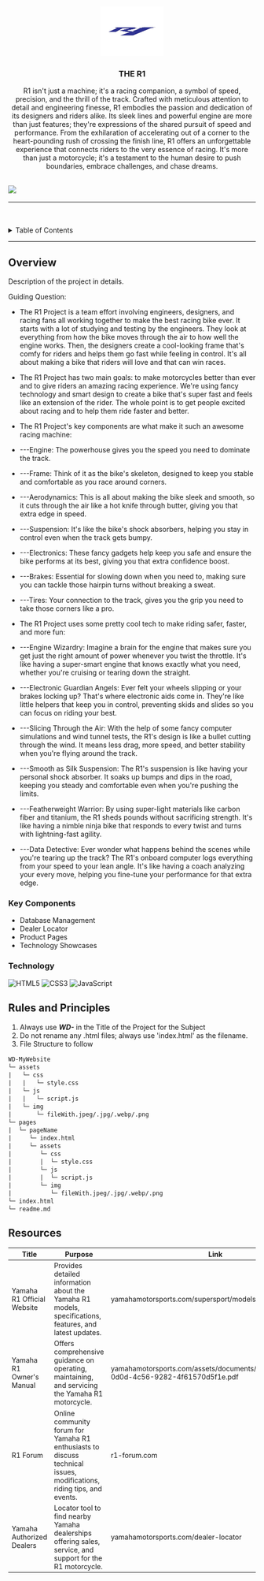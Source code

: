 <a name="readme-top"/>

<br/>

<br />
<div align="center">
  <a href="https://github.com/zyx-0314/">
  <!-- TODO: If you want to add logo or banner you can add it here -->
    <img src="./assets/img/yamaha-r1-logo-vector-11574209521jqcj8vx91a-removebg-preview.png" alt="Nyebe" width="130" height="100">
  </a>
<!-- TODO: Change Title to the name of the title of your Project -->
  <h3 align="center">THE R1</h3>
</div>
<!-- TODO: Make a short description -->
<div align="center">
  R1 isn't just a machine; it's a racing companion, a symbol of speed, precision, and the thrill of the track. Crafted with meticulous attention to detail and engineering finesse, R1 embodies the passion and dedication of its designers and riders alike. Its sleek lines and powerful engine are more than just features; they're expressions of the shared pursuit of speed and performance. From the exhilaration of accelerating out of a corner to the heart-pounding rush of crossing the finish line, R1 offers an unforgettable experience that connects riders to the very essence of racing. It's more than just a motorcycle; it's a testament to the human desire to push boundaries, embrace challenges, and chase dreams.
</div>

<br />

<!-- TODO: Change the zyx-0314 into your github username  -->
<!-- TODO: Change the WD-Template-Project into the same name of your folder -->
![](https://visit-counter.vercel.app/counter.png?page=urfavbatman/WD-MyWebsite)

---

<br />
<br />

<!-- TODO: If you want to add more layers for your readme -->
<details>
  <summary>Table of Contents</summary>
  <ol>
    <li>
      <a href="#overview">Overview</a>
      <ol>
        <li>
          <a href="#key-components">Key Components</a>
        </li>
        <li>
          <a href="#technology">Technology</a>
        </li>
      </ol>
    </li>
    <li>
      <a href="#rules-and-principles">Rules and Principles</a>
    </li>
    <li>
      <a href="#resources">Resources</a>
    </li>
  </ol>
</details>

---

## Overview

<!-- TODO: To be changed -->
<!-- The following are just sample -->
Description of the project in details.

Guiding Question:
- The R1 Project is a team effort involving engineers, designers, and racing fans all working together to make the best racing bike ever. It starts with a lot of studying and testing by the engineers. They look at everything from how the bike moves through the air to how well the engine works. Then, the designers create a cool-looking frame that's comfy for riders and helps them go fast while feeling in control. It's all about making a bike that riders will love and that can win races.

- The R1 Project has two main goals: to make motorcycles better than ever and to give riders an amazing racing experience. We're using fancy technology and smart design to create a bike that's super fast and feels like an extension of the rider. The whole point is to get people excited about racing and to help them ride faster and better.

- The R1 Project's key components are what make it such an awesome racing machine:
-   ---Engine: The powerhouse gives you the speed you need to dominate the track.
-   ---Frame: Think of it as the bike's skeleton, designed to keep you stable and comfortable as you race around corners.
-   ---Aerodynamics: This is all about making the bike sleek and smooth, so it cuts through the air like a hot knife through butter, giving you that extra edge in speed.
-   ---Suspension: It's like the bike's shock absorbers, helping you stay in control even when the track gets bumpy.
-   ---Electronics: These fancy gadgets help keep you safe and ensure the bike performs at its best, giving you that extra confidence boost.
-   ---Brakes: Essential for slowing down when you need to, making sure you can tackle those hairpin turns without breaking a sweat.
-   ---Tires: Your connection to the track, gives you the grip you need to take those corners like a pro.
- The R1 Project uses some pretty cool tech to make riding safer, faster, and more fun:
-   ---Engine Wizardry: Imagine a brain for the engine that makes sure you get just the right amount of power whenever you twist the throttle. It's like having a super-smart engine that knows exactly what you need, whether you're cruising or tearing down the straight.
-   ---Electronic Guardian Angels: Ever felt your wheels slipping or your brakes locking up? That's where electronic aids come in. They're like little helpers that keep you in control, preventing skids and slides so you can focus on riding your best.
-   ---Slicing Through the Air: With the help of some fancy computer simulations and wind tunnel tests, the R1's design is like a bullet cutting through the wind. It means less drag, more speed, and better stability when you're flying around the track.
-   ---Smooth as Silk Suspension: The R1's suspension is like having your personal shock absorber. It soaks up bumps and dips in the road, keeping you steady and comfortable even when you're pushing the limits.
-   ---Featherweight Warrior: By using super-light materials like carbon fiber and titanium, the R1 sheds pounds without sacrificing strength. It's like having a nimble ninja bike that responds to every twist and turns with lightning-fast agility.
-   ---Data Detective: Ever wonder what happens behind the scenes while you're tearing up the track? The R1's onboard computer logs everything from your speed to your lean angle. It's like having a coach analyzing your every move, helping you fine-tune your performance for that extra edge.

### Key Components
<!-- TODO: List of Key Components -->
<!-- The following are just sample -->
- Database Management
- Dealer Locator
- Product Pages
- Technology Showcases

### Technology
<!-- TODO: List of Technology Used -->
![HTML5](https://img.shields.io/badge/HTML-E34F26?style=for-the-badge&logo=html5&logoColor=white)
![CSS3](https://img.shields.io/badge/CSS-1572B6?style=for-the-badge&logo=css3&logoColor=white)
![JavaScript](https://img.shields.io/badge/JavaScript-F7DF1E?style=for-the-badge&logo=javascript&logoColor=white)

## Rules and Principles
1. Always use ***WD-*** in the Title of the Project for the Subject
2. Do not rename any .html files; always use 'index.html' as the filename.
3. File Structure to follow

```
WD-MyWebsite
└─ assets
|   └─ css
|   |   └─ style.css
|   └─ js
|   |   └─ script.js
|   └─ img
|       └─ fileWith.jpeg/.jpg/.webp/.png
└─ pages
|  └─ pageName
|     └─ index.html
|     └─ assets
|        └─ css
|        |  └─ style.css
|        └─ js
|        |  └─ script.js
|        └─ img
|           └─ fileWith.jpeg/.jpg/.webp/.png
└─ index.html
└─ readme.md
```

## Resources

<!-- TODO: Add References -->
| Title | Purpose | Link |
|-|-|-|
| Yamaha R1 Official Website | Provides detailed information about the Yamaha R1 models, specifications, features, and latest updates. | yamahamotorsports.com/supersport/models/yzf-r1 |
| Yamaha R1 Owner's Manual | Offers comprehensive guidance on operating, maintaining, and servicing the Yamaha R1 motorcycle. | yamahamotorsports.com/assets/documents/product/f4f690c5-0d0d-4c56-9282-4f61570d5f1e.pdf |
| R1 Forum | Online community forum for Yamaha R1 enthusiasts to discuss technical issues, modifications, riding tips, and events. | r1-forum.com |
| Yamaha Authorized Dealers | Locator tool to find nearby Yamaha dealerships offering sales, service, and support for the R1 motorcycle. | yamahamotorsports.com/dealer-locator |
